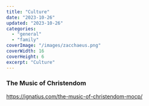 ```yaml
---
title: "Culture"
date: "2023-10-26"
updated: "2023-10-26"
categories:
  - "general"
  - "family"
coverImage: "/images/zacchaeus.png"
coverWidth: 16
coverHeight: 6
excerpt: "Culture"
---
```

### The Music of Christendom
https://ignatius.com/the-music-of-christendom-mocp/
